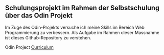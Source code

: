 ## Schulungsprojekt im Rahmen der Selbstschulung über das Odin Projekt
Im Zuge des Odin-Projekts versuche ich meine Skills im Bereich
Web Programmierung zu verbessern. Als Aufgabe im Rahmen dieser Massnahme
ist dieses Github-Repository zu verstehen.

Odin Project [Curriculum](http://www.theodinproject.com/web-development-101/html-css)
